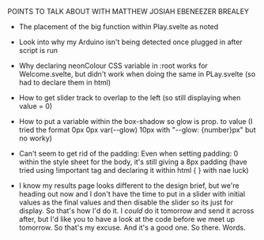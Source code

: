 POINTS TO TALK ABOUT WITH MATTHEW JOSIAH EBENEEZER BREALEY

- The placement of the big function within Play.svelte as noted

- Look into why my Arduino isn't being detected once plugged in after script is run

- Why declaring neonColour CSS variable in :root works for Welcome.svelte, but
  didn't work when doing the same in PLay.svelte (so had to declare them in html)

- How to get slider track to overlap to the left (so still displaying when value = 0)

- How to put a variable within the box-shadow so glow is prop. to value (I tried the
  format 0px 0px var(--glow) 10px with "--glow: {number}px" but no worky)

- Can't seem to get rid of the padding: Even when setting padding: 0 within the
  style sheet for the body, it's still giving a 8px padding (have tried using
  !important tag and declaring it within html {  } with nae luck)

- I know my results page looks different to the design brief, but we're heading out
  now and I don't have the time to put in a slider with initial values as the final
  values and then disable the slider so its just for display. So that's how I'd do
  it. I _could_ do it tomorrow and send it across after, but I'd like you to have a
  look at the code before we meet up tomorrow. So that's my excuse. And it's a good
  one. So there. Words.
